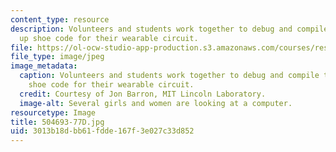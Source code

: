 ```yaml
---
content_type: resource
description: Volunteers and students work together to debug and compile the light
  up shoe code for their wearable circuit.
file: https://ol-ocw-studio-app-production.s3.amazonaws.com/courses/res-2-005-girls-who-build-make-your-own-wearables-workshop-spring-2015/3013b18dbb61fdde167f3e027c33d852_504693-77D.jpg
file_type: image/jpeg
image_metadata:
  caption: Volunteers and students work together to debug and compile the light up
    shoe code for their wearable circuit.
  credit: Courtesy of Jon Barron, MIT Lincoln Laboratory.
  image-alt: Several girls and women are looking at a computer.
resourcetype: Image
title: 504693-77D.jpg
uid: 3013b18d-bb61-fdde-167f-3e027c33d852
---
```

